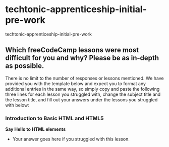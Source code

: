 # techtonic-apprenticeship-initial-pre-work
techtonic-apprenticeship-initial-pre-work

## Which freeCodeCamp lessons were most difficult for you and why? Please be as in-depth as possible.
There is no limit to the number of responses or lessons mentioned. We have provided you with the template
below and expect you to format any additional entries in the same way, so simply copy and paste the following
three lines for each lesson you struggled with, change the subject title and the lesson title, and fill out your answers
under the lessons you struggled with below:

### Introduction to Basic HTML and HTML5
**Say Hello to HTML elements**
- Your answer goes here if you struggled with this lesson.
